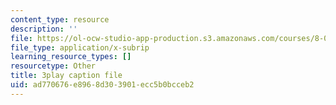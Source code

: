 ```yaml
---
content_type: resource
description: ''
file: https://ol-ocw-studio-app-production.s3.amazonaws.com/courses/8-01sc-classical-mechanics-fall-2016/ad770676e8968d303901ecc5b0bcceb2_l062G7RC8-o.srt
file_type: application/x-subrip
learning_resource_types: []
resourcetype: Other
title: 3play caption file
uid: ad770676-e896-8d30-3901-ecc5b0bcceb2
---
```

